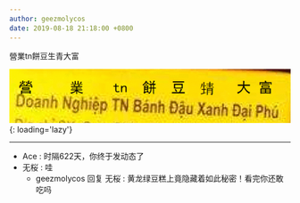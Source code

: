 ```yaml
---
author: geezmolycos
date: 2019-08-18 21:18:00 +0800
---
```

營業tn餅豆生青大富

![](/assets/images/qq-zone/2019-08-18-huanglong.png){: loading='lazy'}

---

- Ace : 时隔622天，你终于发动态了
- 无桜 : 哇
  - geezmolycos 回复 无桜 : 黄龙绿豆糕上竟隐藏着如此秘密！看完你还敢吃吗
